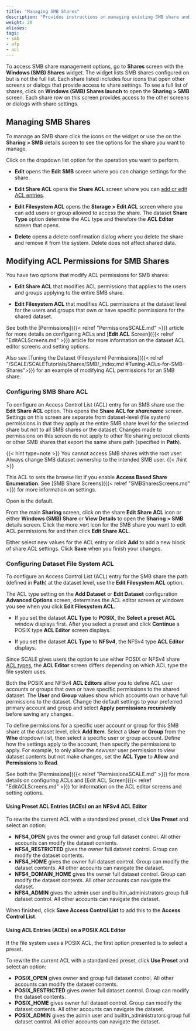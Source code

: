 ```yaml
---
title: "Managing SMB Shares"
description: "Provides instructions on managing existing SMB share and dataset ACL permissions."
weight: 20
aliases:
tags:
- smb
- afp
- acl
---
```


To access SMB share management options, go to **Shares** screen with the **Windows (SMB) Shares** widget.
The widget lists SMB shares configured on but is not the full list.
Each share listed includes four icons that open other screens or dialogs that provide access to share settings.
To see a full list of shares, click on **Windows (SMB) Shares <span class="material-icons">launch</span>** to open the **Sharing > SMB** screen.
Each share row on this screen provides access to the other screens or dialogs with share settings.

## Managing SMB Shares
To manage an SMB share click the icons on the widget or use the <i class="fa fa-ellipsis-v" aria-hidden="true" title="Options"></i> on the **Sharing > SMB** details screen to see the options for the share you want to manage.

Click on the dropdown list option for the operation you want to perform.

* **Edit** opens the **Edit SMB** screen where you can change settings for the share.

* **Edit Share ACL** opens the  **Share ACL** screen where you can [add or edit ACL entries](#configuring-smb-share-acl).

* **Edit Filesystem ACL** opens the **Storage > Edit ACL** screen where you can add users or group allowed to access the share.
  The dataset **Share Type** option determine the ACL type and therefore the **ACL Editor** screen that opens.

* **Delete** opens a delete confirmation dialog where you delete the share and remove it from the system. Delete does not affect shared data.

## Modifying ACL Permissions for SMB Shares
You have two options that modify ACL permissions for SMB shares:

* **Edit Share ACL** that modifies ACL permissions that applies to the users and groups applying to the entire SMB share.

* **Edit Filesystem ACL** that modifies ACL permissions at the dataset level for the users and groups that own or have specific permissions for the shared dataset.

See both the [Permissions]({{< relref "PermissionsSCALE.md" >}}) article for more details on configuring ACLs and [**Edit ACL** Screen]({{< relref "EditACLScreens.md" >}}) article for more information on the dataset ACL editor screens and setting options.

Also see [Tuning the Dataset (Filesystem) Permissions]({{< relref "/SCALE/SCALETutorials/Shares/SMB/_index.md #Tuning-ACLs-for-SMB-Shares">}}) for an example of modifying ACL permissions for an SMB share.

### Configuring SMB Share ACL
To configure an Access Control List (ACL) entry for an SMB share use the **Edit Share ACL** option.
This opens the **Share ACL for *sharename*** screen.
Settings on this screen are separate from dataset-level (file system) permissions in that they apply at the entire SMB share level for the selected share but not to all SMB shares or the dataset.
Changes made to permissions on this screen do not apply to other file sharing protocol clients or other SMB shares that export the same share path (specified in **Path**).

{{< hint type=note >}}
You cannot access SMB shares with the root user.
Always change SMB dataset ownership to the intended SMB user.
{{< /hint >}}

This ACL to sets the browse list if you enable **Access Based Share Enumeration**.
See [SMB Share Screens]({{< relref "SMBSharesScreens.md" >}}) for more information on settings.

Open is the default.

From the main **Sharing** screen, click on the <span class="material-icons">share</span> **Edit Share ACL** icon or either **Windows (SMB) Share** or **View Details** to open the **Sharing > SMB** details screen.
Click the <span class="material-icons">more_vert</span> icon for the SMB share you want to edit ACL permissions for and then click **Edit Share ACL**.

Either select new values for the ACL entry or click **Add** to add a new block of share ACL settings.
Click **Save** when you finish your changes.

### Configuring Dataset File System ACL
To configure an Access Control List (ACL) entry for the SMB share the path (defined in **Path**) at the dataset level, use the **Edit Filesystem ACL** option.

The ACL type setting on the **Add Dataset** or **Edit Dataset** configuration **Advanced Options** screen, determines the ACL editor screen or windows you see when you click **Edit Filesystem ACL**.

* If you set the dataset **ACL Type** to **POSIX**, the **Select a preset ACL** window displays first.
  After you select a preset and click **Continue** a POSIX type **ACL Editor** screen displays.

* If you set the dataset **ACL Type** to **NFSv4**, the NFSv4 type **ACL Editor** displays.

Since SCALE gives users the option to use either POSIX or NFSv4 share [ACL types](https://www.truenas.com/docs/references/aclprimer/), the **ACL Editor** screen differs depending on which ACL type the file system uses.

Both the POSIX and NFSv4 **ACL Editors** allow you to define ACL user accounts or groups that own or have specific permissions to the shared dataset.
The **User** and **Group** values show which accounts own or have full permissions to the dataset.
Change the default settings to your preferred primary account and group and select **Apply permissions recursively** before saving any changes.

To define permissions for a specific user account or group for this SMB share at the dataset level, click **Add Item**.
Select a **User** or **Group** from the **Who** dropdown list, then select a specific user or group account.
Define how the settings apply to the account, then specify the permissions to apply.
For example, to only allow the *newuser* user permission to view dataset contents but not make changes, set the **ACL Type** to **Allow** and **Permissions** to **Read**.

See both the [Permissions]({{< relref "PermissionsSCALE.md" >}}) for more details on configuring ACLs and [Edit ACL Screen]({{< relref "EditACLScreens.md" >}}) for information on the ACL editor screens and setting options.

#### Using Preset ACL Entries (ACEs) on an NFSv4 ACL Editor
To rewrite the current ACL with a standardized preset, click **Use Preset** and select an option:

* **NFS4_OPEN** gives the owner and group full dataset control. All other accounts can modify the dataset contents.  
* **NFS4_RESTRICTED** gives the owner full dataset control. Group can modify the dataset contents.
* **NFS4_HOME** gives the owner full dataset control. Group can modify the dataset contents. All other accounts can navigate the dataset.
* **NFS4_DOMAIN_HOME** gives the owner full dataset control. Group can modify the dataset contents. All other accounts can navigate the dataset.
* **NFS4_ADMIN** gives the admin user and builtin_administrators group full dataset control. All other accounts can navigate the dataset.

When finished, click **Save Access Control List** to add this to the **Access Control List**.

#### Using ACL Entries (ACEs) on a POSIX ACL Editor
If the file system uses a POSIX ACL, the first option presented is to select a preset.

To rewrite the current ACL with a standardized preset, click **Use Preset** and select an option:

* **POSIX_OPEN** gives owner and group full dataset control. All other accounts can modify the dataset contents.  
* **POSIX_RESTRICTED** gives owner full dataset control. Group can modify the dataset contents.
* **POSIX_HOME** gives owner full dataset control. Group can modify the dataset contents. All other accounts can navigate the dataset.
* **POSIX_ADMIN** gives the admin user and builtin_administrators group full dataset control. All other accounts can navigate the dataset.
